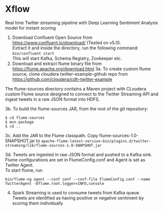 # Xflow
Real time Twitter streaming pipeline with Deep Learning Sentiment Analysis model for instant scoring
1. Download Confluent Open Source from https://www.confluent.io/download/ (Tested on v5.0). <br/>
Extract it and inside the directory, run the following command: ```bin/confluent start``` <br/>
This will start Kafka, Schema Registry, Zookeeper etc. <br/>
2. Download and extract flume binary file from https://flume.apache.org/download.html
3a. To create custom flume source, clone cloudera twitter-example-github repo from https://github.com/cloudera/cdh-twitter-example <br/>

The flume-sources directory contains a Maven project with CLoudera custom Flume source designed to connect to the Twitter Streaming API and ingest tweets in a raw JSON format into HDFS.

3b. To build the flume-sources JAR, from the root of the git repository:

```
$ cd flume-sources  
$ mvn package
$ cd ..
```
3c. Add the JAR to the Flume classpath. Copy flume-sources-1.0-SNAPSHOT.jar to ```apache-flume-latest-version-bin/plugins.d/twitter-streaming/lib/flume-sources-1.0-SNAPSHOT.jar```

3d. Tweets are ingested in raw JSON format and pushed to a Kafka sink. Flume configurations are set in FlumeConfig.conf and Agent is set as Twitter Agent. <br/> 
To start flume, run 
```
bin/flume-ng agent --conf conf --conf-file FlumeConfig.conf --name TwitterAgent -Dflume.root.logger=INFO,console
```
4. Spark Streaming is used to consume tweets from Kafka queue. <br/> Tweets are identified as having positive or negative sentiment by scoring them individually


